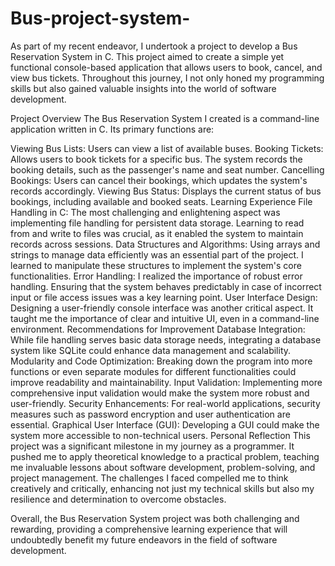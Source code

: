 # Bus-project-system-
As part of my recent endeavor, I undertook a project to develop a Bus Reservation System in C. This project aimed to create a simple yet functional console-based application that allows users to book, cancel, and view bus tickets. Throughout this journey, I not only honed my programming skills but also gained valuable insights into the world of software development.

Project Overview
The Bus Reservation System I created is a command-line application written in C. Its primary functions are:

Viewing Bus Lists: Users can view a list of available buses.
Booking Tickets: Allows users to book tickets for a specific bus. The system records the booking details, such as the passenger's name and seat number.
Cancelling Bookings: Users can cancel their bookings, which updates the system's records accordingly.
Viewing Bus Status: Displays the current status of bus bookings, including available and booked seats.
Learning Experience
File Handling in C: The most challenging and enlightening aspect was implementing file handling for persistent data storage. Learning to read from and write to files was crucial, as it enabled the system to maintain records across sessions.
Data Structures and Algorithms: Using arrays and strings to manage data efficiently was an essential part of the project. I learned to manipulate these structures to implement the system's core functionalities.
Error Handling: I realized the importance of robust error handling. Ensuring that the system behaves predictably in case of incorrect input or file access issues was a key learning point.
User Interface Design: Designing a user-friendly console interface was another critical aspect. It taught me the importance of clear and intuitive UI, even in a command-line environment.
Recommendations for Improvement
Database Integration: While file handling serves basic data storage needs, integrating a database system like SQLite could enhance data management and scalability.
Modularity and Code Optimization: Breaking down the program into more functions or even separate modules for different functionalities could improve readability and maintainability.
Input Validation: Implementing more comprehensive input validation would make the system more robust and user-friendly.
Security Enhancements: For real-world applications, security measures such as password encryption and user authentication are essential.
Graphical User Interface (GUI): Developing a GUI could make the system more accessible to non-technical users.
Personal Reflection
This project was a significant milestone in my journey as a programmer. It pushed me to apply theoretical knowledge to a practical problem, teaching me invaluable lessons about software development, problem-solving, and project management. The challenges I faced compelled me to think creatively and critically, enhancing not just my technical skills but also my resilience and determination to overcome obstacles.

Overall, the Bus Reservation System project was both challenging and rewarding, providing a comprehensive learning experience that will undoubtedly benefit my future endeavors in the field of software development.
